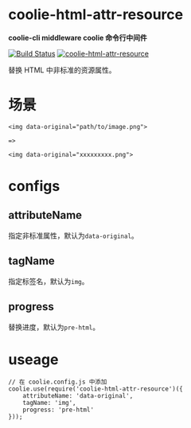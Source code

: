 # coolie-html-attr-resource

**coolie-cli middleware coolie 命令行中间件**


[![Build Status][travis-img]][travis-url] 
[![coolie-html-attr-resource][shields-img]][shields-url]

[travis-img]: https://travis-ci.org/cooliejs/coolie-html-attr-resource.svg?branch=master
[travis-url]: https://travis-ci.org/cooliejs/coolie-html-attr-resource
[shields-img]: https://img.shields.io/npm/v/coolie-html-attr-resource.svg
[shields-url]: https://www.npmjs.com/package/coolie-html-attr-resource


替换 HTML 中非标准的资源属性。


# 场景
```
<img data-original="path/to/image.png">

=>

<img data-original="xxxxxxxxx.png">
```



# configs
## attributeName
指定非标准属性，默认为`data-original`。


## tagName
指定标签名，默认为`img`。


## progress
替换进度，默认为`pre-html`。


# useage

```
// 在 coolie.config.js 中添加
coolie.use(require('coolie-html-attr-resource')({
    attributeName: 'data-original',
    tagName: 'img',
    progress: 'pre-html'
}));
```
